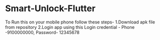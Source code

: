 # Smart-Unlock-Flutter
To Run this on your mobile phone follow these steps-
1.Download apk file from repository
2.Login app using this Login credential - Phone -9100000000, Password- 12345678
